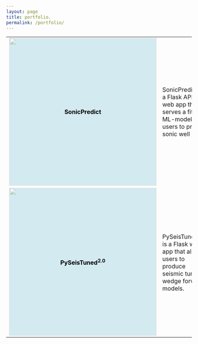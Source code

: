 ```yaml
---
layout: page
title: portfolio.
permalink: /portfolio/
---
```


<table>
	<tr>
		<td>
			<div style="position: relative; text-align: center;">
				<a href="https://sonicpredict.com" target="_blank">
					<img src="{{site.url}}/assets/img/residual_plot.png" width="400" style="opacity: 0.5; background-color: lightblue;">
				</a>
				<div style="position: absolute; top: 50%; left: 50%; transform: translate(-50%, -50%);">
					<a href="https://sonicpredict.com" target="_blank" style="text-decoration: none; color: black;"><strong>SonicPredict</strong></a>
				</div>
			</div>
		</td>
		<td>
			SonicPredict is a Flask API and web app that serves a fitted ML-model for users to predict sonic well logs.
		</td>
	</tr>
	<tr>
		<td>
			<div style="position: relative; text-align: center;">
				<a href="https://pyseistuned.com" target="_blank">
					<img src="{{site.url}}/assets/img/synthetic_wedge_model_extra.png" width="400" style="opacity: 0.5; background-color: lightblue;">
				</a>
				<div style="position: absolute; top: 50%; left: 50%; transform: translate(-50%, -50%);">
					<a href="https://pyseistuned.com" target="_blank" style="text-decoration: none; color: black;"><strong>PySeisTuned<sup>2.0</sup></strong></a>
				</div>
			</div>
		</td>
		<td>
			PySeisTuned<sup>2.0</sup> is a Flask web app that allows users to produce seismic tuning wedge forward models.
		</td>
	</tr>
</table>